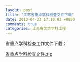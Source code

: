 ```yaml
---
layout: post
title: "江苏省重点学科检查文件下载"
date: 2013-04-23 17:10:02 +0800
comments: true
categories: 江苏省优势学科工程
---
```



省重点学科检查工作文件下载：

[省重点学科检查文件.zip](../../downloads/20134304450288.zip)

